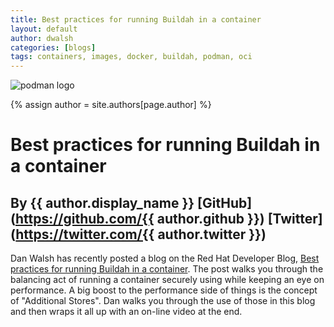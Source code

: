```yaml
---
title: Best practices for running Buildah in a container 
layout: default
author: dwalsh 
categories: [blogs]
tags: containers, images, docker, buildah, podman, oci
---
```

![podman logo](https://podman.io/images/podman.svg)

{% assign author = site.authors[page.author] %}

# Best practices for running Buildah in a container 
## By {{ author.display_name }} [GitHub](https://github.com/{{ author.github }}) [Twitter](https://twitter.com/{{ author.twitter }})

Dan Walsh has recently posted a blog on the Red Hat Developer Blog, [Best practices for running Buildah in a container](https://developers.redhat.com/blog/2019/08/14/best-practices-for-running-buildah-in-a-container/). The post walks you through the balancing act of running a container securely using while keeping an eye on performance.  A big boost to the performance side of things is the concept of "Additional Stores".  Dan walks you through the use of those in this blog and then wraps it all up with an on-line video at the end.
